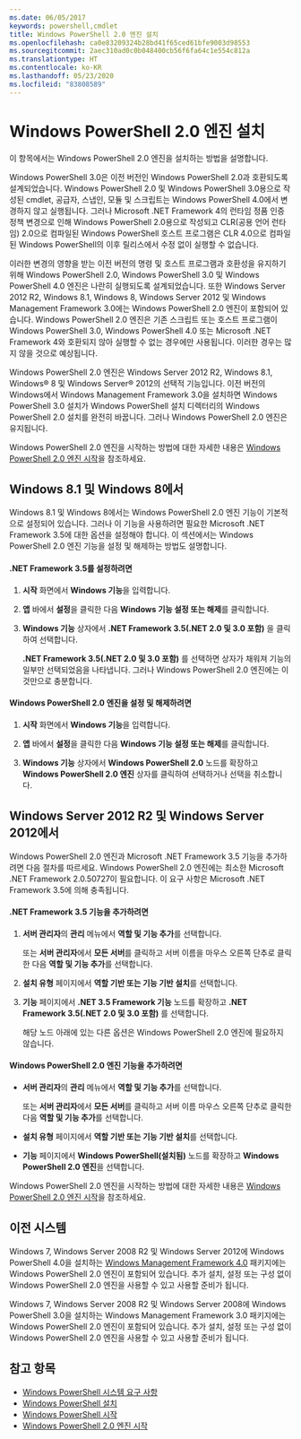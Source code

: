 ```yaml
---
ms.date: 06/05/2017
keywords: powershell,cmdlet
title: Windows PowerShell 2.0 엔진 설치
ms.openlocfilehash: ca0e83209324b28bd41f65ced61bfe9003d98553
ms.sourcegitcommit: 2aec310ad0c0b048400cb56f6fa64c1e554c812a
ms.translationtype: HT
ms.contentlocale: ko-KR
ms.lasthandoff: 05/23/2020
ms.locfileid: "83808589"
---
```

# <a name="installing-the-windows-powershell-20-engine"></a>Windows PowerShell 2.0 엔진 설치

이 항목에서는 Windows PowerShell 2.0 엔진을 설치하는 방법을 설명합니다.

Windows PowerShell 3.0은 이전 버전인 Windows PowerShell 2.0과 호환되도록 설계되었습니다. Windows PowerShell 2.0 및 Windows PowerShell 3.0용으로 작성된 cmdlet, 공급자, 스냅인, 모듈 및 스크립트는 Windows PowerShell 4.0에서 변경하지 않고 실행됩니다. 그러나 Microsoft .NET Framework 4의 런타임 정품 인증 정책 변경으로 인해 Windows PowerShell 2.0용으로 작성되고 CLR(공용 언어 런타임) 2.0으로 컴파일된 Windows PowerShell 호스트 프로그램은 CLR 4.0으로 컴파일된 Windows PowerShell의 이후 릴리스에서 수정 없이 실행할 수 없습니다.

이러한 변경의 영향을 받는 이전 버전의 명령 및 호스트 프로그램과 호환성을 유지하기 위해 Windows PowerShell 2.0, Windows PowerShell 3.0 및 Windows PowerShell 4.0 엔진은 나란히 실행되도록 설계되었습니다. 또한 Windows Server 2012 R2, Windows 8.1, Windows 8, Windows Server 2012 및 Windows Management Framework 3.0에는 Windows PowerShell 2.0 엔진이 포함되어 있습니다. Windows PowerShell 2.0 엔진은 기존 스크립트 또는 호스트 프로그램이 Windows PowerShell 3.0, Windows PowerShell 4.0 또는 Microsoft .NET Framework 4와 호환되지 않아 실행할 수 없는 경우에만 사용됩니다. 이러한 경우는 많지 않을 것으로 예상됩니다.

Windows PowerShell 2.0 엔진은 Windows Server 2012 R2, Windows 8.1, Windows® 8 및 Windows Server® 2012의 선택적 기능입니다. 이전 버전의 Windows에서 Windows Management Framework 3.0을 설치하면 Windows PowerShell 3.0 설치가 Windows PowerShell 설치 디렉터리의 Windows PowerShell 2.0 설치를 완전히 바꿉니다. 그러나 Windows PowerShell 2.0 엔진은 유지됩니다.

Windows PowerShell 2.0 엔진을 시작하는 방법에 대한 자세한 내용은 [Windows PowerShell 2.0 엔진 시작](../Starting-the-Windows-PowerShell-2.0-Engine.md)을 참조하세요.

## <a name="on-windows-81-and-windows-8"></a>Windows 8.1 및 Windows 8에서

Windows 8.1 및 Windows 8에서는 Windows PowerShell 2.0 엔진 기능이 기본적으로 설정되어 있습니다.
그러나 이 기능을 사용하려면 필요한 Microsoft .NET Framework 3.5에 대한 옵션을 설정해야 합니다. 이 섹션에서는 Windows PowerShell 2.0 엔진 기능을 설정 및 해제하는 방법도 설명합니다.

#### <a name="to-turn-on-net-framework-35"></a>.NET Framework 3.5를 설정하려면

1. **시작** 화면에서 **Windows 기능**을 입력합니다.
2. **앱** 바에서 **설정**을 클릭한 다음 **Windows 기능 설정 또는 해제**를 클릭합니다.
3. **Windows 기능** 상자에서 **.NET Framework 3.5(.NET 2.0 및 3.0 포함)** 을 클릭하여 선택합니다.

   **.NET Framework 3.5(.NET 2.0 및 3.0 포함)** 를 선택하면 상자가 채워져 기능의 일부만 선택되었음을 나타냅니다. 그러나 Windows PowerShell 2.0 엔진에는 이것만으로 충분합니다.

#### <a name="to-turn-the-windows-powershell-20-engine-on-and-off"></a>Windows PowerShell 2.0 엔진을 설정 및 해제하려면

1. **시작** 화면에서 **Windows 기능**을 입력합니다.

2. **앱** 바에서 **설정**을 클릭한 다음 **Windows 기능 설정 또는 해제**를 클릭합니다.

3. **Windows 기능** 상자에서 **Windows PowerShell 2.0** 노드를 확장하고 **Windows PowerShell 2.0 엔진** 상자를 클릭하여 선택하거나 선택을 취소합니다.

## <a name="on-windows-server-2012-r2-and-windows-server-2012"></a>Windows Server 2012 R2 및 Windows Server 2012에서

Windows PowerShell 2.0 엔진과 Microsoft .NET Framework 3.5 기능을 추가하려면 다음 절차를 따르세요. Windows PowerShell 2.0 엔진에는 최소한 Microsoft .NET Framework 2.0.50727이 필요합니다. 이 요구 사항은 Microsoft .NET Framework 3.5에 의해 충족됩니다.

#### <a name="to-add-the-net-framework-35-feature"></a>.NET Framework 3.5 기능을 추가하려면

1. **서버 관리자**의 **관리** 메뉴에서 **역할 및 기능 추가**를 선택합니다.

    또는 **서버 관리자**에서 **모든 서버**를 클릭하고 서버 이름을 마우스 오른쪽 단추로 클릭한 다음 **역할 및 기능 추가**를 선택합니다.

2. **설치 유형** 페이지에서 **역할 기반 또는 기능 기반 설치**를 선택합니다.

3. **기능** 페이지에서 **.NET 3.5 Framework 기능** 노드를 확장하고 **.NET Framework 3.5(.NET 2.0 및 3.0 포함)** 를 선택합니다.

   해당 노드 아래에 있는 다른 옵션은 Windows PowerShell 2.0 엔진에 필요하지 않습니다.

#### <a name="to-add-the-windows-powershell-20-engine-feature"></a>Windows PowerShell 2.0 엔진 기능을 추가하려면

- **서버 관리자**의 **관리** 메뉴에서 **역할 및 기능 추가**를 선택합니다.

  또는 **서버 관리자**에서 **모든 서버**를 클릭하고 서버 이름 마우스 오른쪽 단추로 클릭한 다음 **역할 및 기능 추가**를 선택합니다.

- **설치 유형** 페이지에서 **역할 기반 또는 기능 기반 설치**를 선택합니다.

- **기능** 페이지에서 **Windows PowerShell(설치됨)** 노드를 확장하고 **Windows PowerShell 2.0 엔진**을 선택합니다.

Windows PowerShell 2.0 엔진을 시작하는 방법에 대한 자세한 내용은 [Windows PowerShell 2.0 엔진 시작](../Starting-the-Windows-PowerShell-2.0-Engine.md)을 참조하세요.

## <a name="on-earlier-systems"></a>이전 시스템

Windows 7, Windows Server 2008 R2 및 Windows Server 2012에 Windows PowerShell 4.0을 설치하는 [Windows Management Framework 4.0](https://go.microsoft.com/fwlink/?LinkID=293881) 패키지에는 Windows PowerShell 2.0 엔진이 포함되어 있습니다. 추가 설치, 설정 또는 구성 없이 Windows PowerShell 2.0 엔진을 사용할 수 있고 사용할 준비가 됩니다.

Windows 7, Windows Server 2008 R2 및 Windows Server 2008에 Windows PowerShell 3.0을 설치하는 Windows Management Framework 3.0 패키지에는 Windows PowerShell 2.0 엔진이 포함되어 있습니다. 추가 설치, 설정 또는 구성 없이 Windows PowerShell 2.0 엔진을 사용할 수 있고 사용할 준비가 됩니다.

## <a name="see-also"></a>참고 항목

- [Windows PowerShell 시스템 요구 사항](Windows-PowerShell-System-Requirements.md)
- [Windows PowerShell 설치](Installing-Windows-PowerShell.md)
- [Windows PowerShell 시작](/previous-versions/ms714415(v=vs.85))
- [Windows PowerShell 2.0 엔진 시작](../Starting-the-Windows-PowerShell-2.0-Engine.md)
